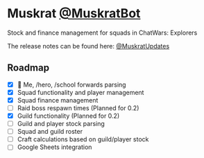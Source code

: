 # Muskrat [@MuskratBot](https://t.me/MuskratBot)
Stock and finance management for squads in ChatWars: Explorers

The release notes can be found here: [@MuskratUpdates](https://t.me/MuskratUpdates)

## Roadmap

- [x] 🏅 Me, /hero, /school forwards parsing
- [x] Squad functionality and player management
- [x] Squad finance management
- [ ] Raid boss respawn times (Planned for 0.2)
- [x] Guild functionality (Planned for 0.2)
- [ ] Guild and player stock parsing
- [ ] Squad and guild roster
- [ ] Craft calculations based on guild/player stock
- [ ] Google Sheets integration
